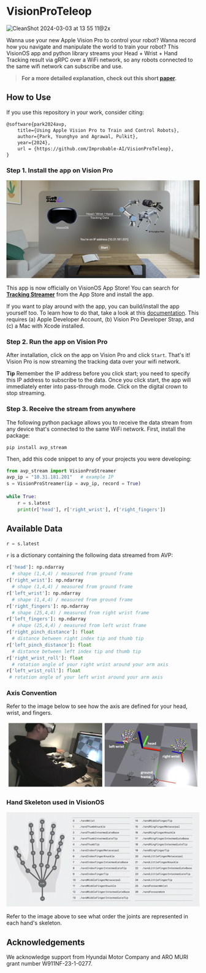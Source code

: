 VisionProTeleop
===========

![CleanShot 2024-03-03 at 13 55 11@2x](https://github.com/Improbable-AI/VisionProTeleop/assets/68195716/d87a906c-ccf3-4e2d-bd25-a66dc0df803b)



Wanna use your new Apple Vision Pro to control your robot?  Wanna record how you navigate and manipulate the world to train your robot? 
This VisionOS app and python library streams your Head + Wrist + Hand Tracking result via gRPC over a WiFi network, so any robots connected to the same wifi network can subscribe and use. 

> **For a more detailed explanation, check out this short [paper](./assets/short_paper.pdf).**


## How to Use

If you use this repository in your work, consider citing:

    @software{park2024avp,
        title={Using Apple Vision Pro to Train and Control Robots},
        author={Park, Younghyo and Agrawal, Pulkit},
        year={2024},
        url = {https://github.com/Improbable-AI/VisionProTeleop},
    }

### Step 1. Install the app on Vision Pro 

![](assets/visionpro_main.png)

This app is now officially on VisionOS App Store! You can search for **[Tracking Streamer](https://apps.apple.com/us/app/tracking-streamer/id6478969032)** from the App Store and install the app. 

If you want to play around with the app, you can build/install the app yourself too. To learn how to do that, take a look at this [documentation](/how_to_install.md). This requires (a) Apple Developer Account, (b) Vision Pro Developer Strap, and (c) a Mac with Xcode installed. 


### Step 2. Run the app on Vision Pro 

After installation, click on the app on Vision Pro and click `Start`. That's it!  Vision Pro is now streaming the tracking data over your wifi network. 

**Tip**  Remember the IP address before you click start; you need to specify this IP address to subscribe to the data. Once you click start, the app will immediately enter into pass-through mode. Click on the digital crown to stop streaming.  


### Step 3. Receive the stream from anywhere

The following python package allows you to receive the data stream from any device that's connected to the same WiFi network. First, install the package: 

```
pip install avp_stream
```

Then, add this code snippet to any of your projects you were developing: 

```python
from avp_stream import VisionProStreamer
avp_ip = "10.31.181.201"   # example IP 
s = VisionProStreamer(ip = avp_ip, record = True)

while True:
    r = s.latest
    print(r['head'], r['right_wrist'], r['right_fingers'])
```



## Available Data

```python
r = s.latest
```

`r` is a dictionary containing the following data streamed from AVP: 

```python
r['head']: np.ndarray  
  # shape (1,4,4) / measured from ground frame
r['right_wrist']: np.ndarray 
  # shape (1,4,4) / measured from ground frame
r['left_wrist']: np.ndarray 
  # shape (1,4,4) / measured from ground frame
r['right_fingers']: np.ndarray 
  # shape (25,4,4) / measured from right wrist frame 
r['left_fingers']: np.ndarray 
  # shape (25,4,4) / measured from left wrist frame 
r['right_pinch_distance']: float  
  # distance between right index tip and thumb tip 
r['left_pinch_distance']: float  
  # distance between left index tip and thumb tip 
r['right_wrist_roll']: float 
  # rotation angle of your right wrist around your arm axis
r['left_wrist_roll']: float 
 # rotation angle of your left wrist around your arm axis
```


### Axis Convention

Refer to the image below to see how the axis are defined for your head, wrist, and fingers. 

![](assets/axis_convention.png)


### Hand Skeleton used in VisionOS

![](assets/hand_skeleton_convention.png)

Refer to the image above to see what order the joints are represented in each hand's skeleton. 


## Acknowledgements 

We acknowledge support from Hyundai Motor Company and ARO MURI grant number W911NF-23-1-0277. 

<!-- Misc 

If you want to modify the message type, feel free to modify the `.proto` file. You can recompile the gRPC proto file as follows: 

#### for Python

```bash
python -m grpc_tools.protoc -I. --python_out=. --grpc_python_out=. handtracking.proto
```


#### for Swift
```bash
protoc handtracking.proto --swift_out=. --grpc-swift_out=.
```
After you recompile it, make sure you add it to the Xcode so the app can use the latest version of the swift_proto file.  -->
